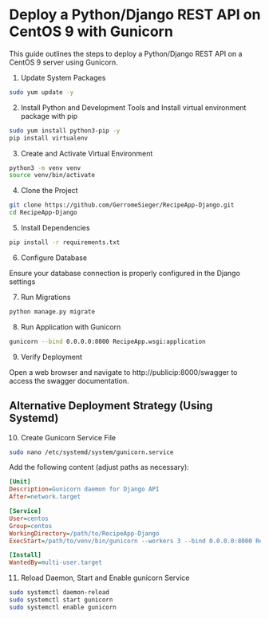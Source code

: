 # Deploy a Python/Django REST API on CentOS 9 with Gunicorn

This guide outlines the steps to deploy a Python/Django REST API on a CentOS 9 server using Gunicorn.

1. Update System Packages

```bash
sudo yum update -y
```
2. Install Python and Development Tools and Install virtual environment package with pip

```bash
sudo yum install python3-pip -y
pip install virtualenv
```

3. Create and Activate Virtual Environment

```bash
python3 -m venv venv
source venv/bin/activate
```

4. Clone the Project

```bash
git clone https://github.com/GerromeSieger/RecipeApp-Django.git
cd RecipeApp-Django
```

5. Install Dependencies

```bash
pip install -r requirements.txt
```

6. Configure Database

Ensure your database connection is properly configured in the Django settings

7. Run Migrations

```bash
python manage.py migrate
```

8. Run Application with Gunicorn

```bash
gunicorn --bind 0.0.0.0:8000 RecipeApp.wsgi:application
```

9. Verify Deployment

Open a web browser and navigate to http://publicip:8000/swagger to access the swagger documentation.

## Alternative Deployment Strategy (Using Systemd)

10. Create Gunicorn Service File

```bash
sudo nano /etc/systemd/system/gunicorn.service
```

Add the following content (adjust paths as necessary):

```ini
[Unit]
Description=Gunicorn daemon for Django API
After=network.target

[Service]
User=centos
Group=centos
WorkingDirectory=/path/to/RecipeApp-Django
ExecStart=/path/to/venv/bin/gunicorn --workers 3 --bind 0.0.0.0:8000 RecipeApp.wsgi:application

[Install]
WantedBy=multi-user.target

```
11. Reload Daemon, Start and Enable gunicorn Service

```bash
sudo systemctl daemon-reload
sudo systemctl start gunicorn
sudo systemctl enable gunicorn
```